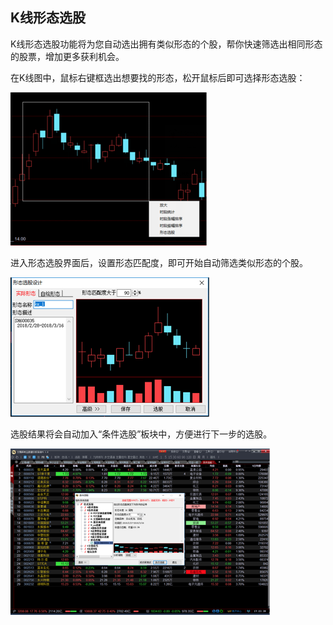 ## K线形态选股

K线形态选股功能将为您自动选出拥有类似形态的个股，帮你快速筛选出相同形态的股票，增加更多获利机会。

在K线图中，鼠标右键框选出想要找的形态，松开鼠标后即可选择形态选股：

![](/assets/15181.png)

进入形态选股界面后，设置形态匹配度，即可开始自动筛选类似形态的个股。

![](/assets/15182.png)

选股结果将会自动加入“条件选股”板块中，方便进行下一步的选股。
   
![](/assets/15183.png)